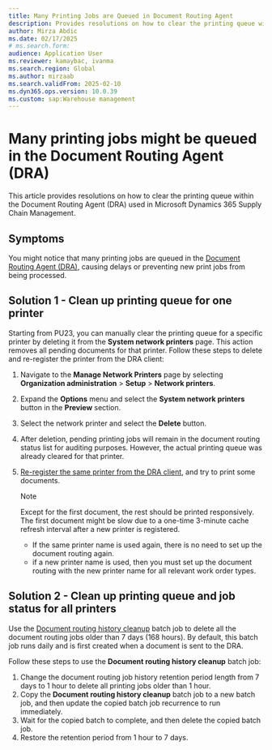 ```yaml
---
title: Many Printing Jobs are Queued in Document Routing Agent
description: Provides resolutions on how to clear the printing queue within the Document Routing Agent (DRA) in Microsoft Dynamics 365 Supply Chain Management.
author: Mirza Abdic
ms.date: 02/17/2025
# ms.search.form:
audience: Application User
ms.reviewer: kamaybac, ivanma
ms.search.region: Global
ms.author: mirzaab
ms.search.validFrom: 2025-02-10
ms.dyn365.ops.version: 10.0.39
ms.custom: sap:Warehouse management
---
```

# Many printing jobs might be queued in the Document Routing Agent (DRA)

This article provides resolutions on how to clear the printing queue within the Document Routing Agent (DRA) used in Microsoft Dynamics 365 Supply Chain Management.

## Symptoms

You might notice that many printing jobs are queued in the [Document Routing Agent (DRA)](/dynamics365/fin-ops-core/dev-itpro/analytics/install-document-routing-agent), causing delays or preventing new print jobs from being processed.

## Solution 1 - Clean up printing queue for one printer

Starting from PU23, you can manually clear the printing queue for a specific printer by deleting it from the **System network printers** page. This action removes all pending documents for that printer. Follow these steps to delete and re-register the printer from the DRA client:

1. Navigate to the **Manage Network Printers** page by selecting **Organization administration** > **Setup** > **Network printers**.
2. Expand the **Options** menu and select the **System network printers** button in the **Preview** section.
3. Select the network printer and select the **Delete** button.
4. After deletion, pending printing jobs will remain in the document routing status list for auditing purposes. However, the actual printing queue was already cleared for that printer.
5. [Re-register the same printer from the DRA client](/dynamics365/fin-ops-core/dev-itpro/analytics/install-document-routing-agent#register-network-printers), and try to print some documents.

   > [!NOTE]
   > Except for the first document, the rest should be printed responsively. The first document might be slow due to a one-time 3-minute cache refresh interval after a new printer is registered.

   - If the same printer name is used again, there is no need to set up the document routing again.
   - if a new printer name is used, then you must set up the document routing with the new printer name for all relevant work order types.

## Solution 2 - Clean up printing queue and job status for all printers

Use the [Document routing history cleanup](/dynamics365/fin-ops-core/dev-itpro/analytics/install-document-routing-agent#adjust-the-document-routing-history-cleanup-batch-job) batch job to delete all the document routing jobs older than 7 days (168 hours). By default, this batch job runs daily and is first created when a document is sent to the DRA.

Follow these steps to use the **Document routing history cleanup** batch job:

1. Change the document routing job history retention period length from 7 days to 1 hour to delete all printing jobs older than 1 hour.
2. Copy the **Document routing history cleanup** batch job to a new batch job, and then update the copied batch job recurrence to run immediately.
3. Wait for the copied batch to complete, and then delete the copied batch job.
4. Restore the retention period from 1 hour to 7 days.
